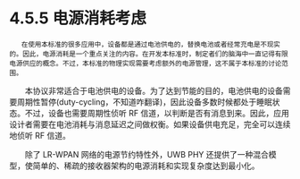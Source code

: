 # 4.5.5 电源消耗考虑

       在使用本标准的很多应用中，设备都是通过电池供电的，替换电池或者经常充电是不现实的。因此，电源消耗是一个重点关注的内容。在开发本标准时，制定者们的脑海中一直记得有限电源供应的概念。不过，本标准的物理实现需要考虑额外的电源管理，这不属于本标准的讨论范围。

　　本协议非常适合于电池供电的设备。为了达到节能的目的，电池供电的设备需要周期性暂停\(duty-cycling，不知道咋翻译\)，因此设备多数时候都处于睡眠状态。不过，设备也需要周期性侦听 RF 信道，以判断是否有消息到来。因此，应用设计者需要在电池消耗与消息延迟之间做权衡。如果设备供电充足，完全可以连续地侦听 RF 信道。

　　除了 LR-WPAN 网络的电源节约特性外，UWB PHY 还提供了一种混合模型，使简单的、稀疏的接收器架构的电源消耗和实现复杂度达到最小化。

